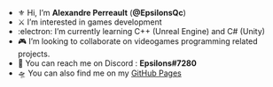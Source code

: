 - :fleur_de_lis: Hi, I’m **Alexandre Perreault** (**@EpsilonsQc**)
- :crossed_swords: I’m interested in games development
- :electron: I’m currently learning C++ (Unreal Engine) and C# (Unity)
- :video_game: I’m looking to collaborate on videogames programming related projects.
- :seedling: You can reach me on Discord : **Epsilons#7280**
- :flying_saucer: You can also find me on my [GitHub Pages](https://www.epsilonsqc.github.io)

<!---
EpsilonsQc/EpsilonsQc is a ✨ special ✨ repository because its `README.md` (this file) appears on your GitHub profile.
You can click the Preview link to take a look at your changes.
--->
